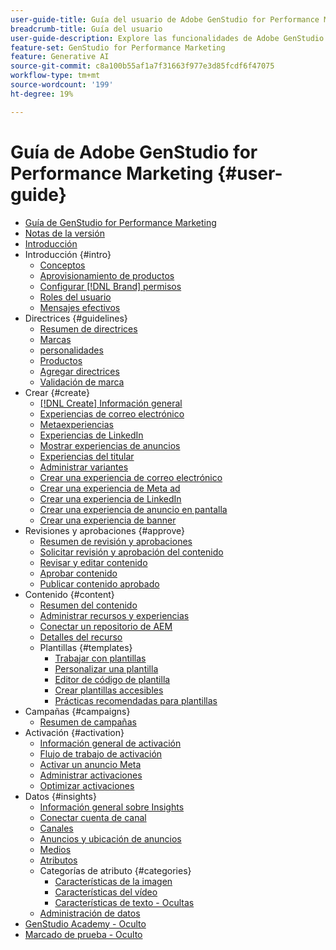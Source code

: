 ```yaml
---
user-guide-title: Guía del usuario de Adobe GenStudio for Performance Marketing
breadcrumb-title: Guía del usuario
user-guide-description: Explore las funcionalidades de Adobe GenStudio for Performance Marketing. Aprenda rápidamente a crear recursos de la marca, generar variaciones y optimizar experiencias.
feature-set: GenStudio for Performance Marketing
feature: Generative AI
source-git-commit: c8a100b55af1a7f31663f977e3d85fcdf6f47075
workflow-type: tm+mt
source-wordcount: '199'
ht-degree: 19%

---
```



# Guía de Adobe GenStudio for Performance Marketing {#user-guide}

+ [Guía de GenStudio for Performance Marketing](home.md)
+ [Notas de la versión](release-notes.md)
+ [Introducción](get-started.md)
+ Introducción {#intro}
   + [Conceptos](concepts.md)
   + [Aprovisionamiento de productos](product-provisioning.md)
   + [Configurar [!DNL Brand] permisos](configure-brand-permissions.md)
   + [Roles del usuario](user-roles.md)
   + [Mensajes efectivos](effective-prompts.md)
+ Directrices {#guidelines}
   + [Resumen de directrices](guidelines/overview.md)
   + [Marcas](guidelines/brands.md)
   + [personalidades](guidelines/personas.md)
   + [Productos](guidelines/products.md)
   + [Agregar directrices](guidelines/add-guidelines.md)
   + [Validación de marca](guidelines/brand-validation.md)
+ Crear {#create}
   + [[!DNL Create] Información general](create/overview.md)
   + [Experiencias de correo electrónico](create/email-experiences.md)
   + [Metaexperiencias](create/meta-experiences.md)
   + [Experiencias de LinkedIn](create/linkedin-experiences.md)
   + [Mostrar experiencias de anuncios](create/display-ad-experiences.md)
   + [Experiencias del titular](create/banner-experiences.md)
   + [Administrar variantes](create/manage-variants.md)
   + [Crear una experiencia de correo electrónico](create/create-email-experience.md)
   + [Crear una experiencia de Meta ad](create/create-meta-ad.md)
   + [Crear una experiencia de LinkedIn](create/create-linkedin.md)
   + [Crear una experiencia de anuncio en pantalla](create/create-display-ad.md)
   + [Crear una experiencia de banner](create/create-banner-experience.md)
+ Revisiones y aprobaciones {#approve}
   + [Resumen de revisión y aprobaciones](approvals/overview.md)
   + [Solicitar revisión y aprobación del contenido](approvals/request-review.md)
   + [Revisar y editar contenido](approvals/review-and-edit.md)
   + [Aprobar contenido](approvals/approve-content.md)
   + [Publicar contenido aprobado](approvals/publish-content.md)
+ Contenido {#content}
   + [Resumen del contenido](content/overview.md)
   + [Administrar recursos y experiencias](content/manage-assets.md)
   + [Conectar un repositorio de AEM](content/connect-aem-repo.md)
   + [Detalles del recurso](content/asset-details.md)
   + Plantillas {#templates}
      + [Trabajar con plantillas](content/use-templates.md)
      + [Personalizar una plantilla](content/customize-template.md)
      + [Editor de código de plantilla](content/code-editor.md)
      + [Crear plantillas accesibles](content/accessibility-for-templates.md)
      + [Prácticas recomendadas para plantillas](content/best-practices-for-templates.md)
+ Campañas {#campaigns}
   + [Resumen de campañas](campaigns/overview.md)
+ Activación {#activation}
   + [Información general de activación](activation/overview.md)
   + [Flujo de trabajo de activación](activation/create-activation.md)
   + [Activar un anuncio Meta](activation/activate-meta-ad.md)
   + [Administrar activaciones](activation/manage-activations.md)
   + [Optimizar activaciones](activation/troubleshooting.md)
+ Datos {#insights}
   + [Información general sobre Insights](insights/overview.md)
   + [Conectar cuenta de canal](insights/connect-channel.md)
   + [Canales](insights/channels.md)
   + [Anuncios y ubicación de anuncios](insights/ads.md)
   + [Medios](insights/media.md)
   + [Atributos](insights/attributes.md)
   + Categorías de atributo {#categories}
      + [Características de la imagen](insights/image-features.md)
      + [Características del vídeo](insights/video-features.md)
      + [Características de texto - Ocultas](insights/text-features.md)
   + [Administración de datos](insights/data-management.md)
+ [GenStudio Academy - Oculto](genstudioacademy.md)
+ [Marcado de prueba - Oculto](test-markdown.md)
